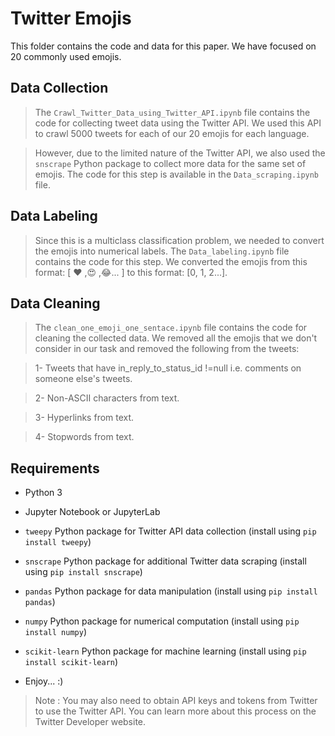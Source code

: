 # Twitter Emojis

This folder contains the code and data for this paper. We have focused on 20 commonly used emojis.

## Data Collection

> The `Crawl_Twitter_Data_using_Twitter_API.ipynb` file contains the code for collecting tweet data using the Twitter API. We used this API to crawl 5000 tweets for each of our 20 emojis for each language.

> However, due to the limited nature of the Twitter API, we also used the `snscrape` Python package to collect more data for the same set of emojis. The code for this step is available in the `Data_scraping.ipynb` file.

## Data Labeling

> Since this is a multiclass classification problem, we needed to convert the emojis into numerical labels. The `Data_labeling.ipynb` file contains the code for this step. We converted the emojis from this format: [ ❤ ,😍 ,😂... ] to this format: [0, 1, 2...].

## Data Cleaning

> The `clean_one_emoji_one_sentace.ipynb` file contains the code for cleaning the collected data. We removed all the emojis that we don't consider in our task and removed the following from the tweets:

> 1- Tweets that have in_reply_to_status_id !=null i.e. comments on someone else's tweets.

> 2- Non-ASCII characters from text.

> 3- Hyperlinks from text.

> 4- Stopwords from text.


## Requirements

* Python 3

* Jupyter Notebook or JupyterLab

* `tweepy` Python package for Twitter API data collection (install using `pip install tweepy`)

* `snscrape` Python package for additional Twitter data scraping (install using `pip install snscrape`)

* `pandas` Python package for data manipulation (install using `pip install pandas`)

* `numpy` Python package for numerical computation (install using `pip install numpy`)

* `scikit-learn` Python package for machine learning (install using `pip install scikit-learn`)

* Enjoy... :)

> Note : You may also need to obtain API keys and tokens from Twitter to use the Twitter API. You can learn more about this process on the Twitter Developer website.
